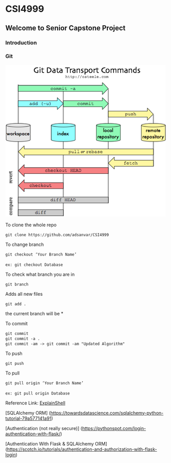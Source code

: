 # CSI4999

## Welcome to Senior Capstone Project

### Introduction

### Git

<img src='git.png'>

To clone the whole repo

```
git clone https://github.com/adsanvar/CSI4999
```

To change branch

```
git checkout ‘Your Branch Name’

ex: git checkout Database
```

To check what branch you are in

```
git branch
```

Adds all new files

```
git add .
```

the current branch will be *

To commit

```
git commit
git commit -a .
git commit -am -> git commit -am "Updated Algorithm"
```

To push

```
git push
```

To pull

```
git pull origin ‘Your Branch Name’

ex: git pull origin Database
```

Reference Link:
[ExplainShell]( https://explainshell.com/explain?cmd=git+commit+-am)

[SQLAlchemy ORM] (https://towardsdatascience.com/sqlalchemy-python-tutorial-79a577141a91)

[Authentication (not really secure)] (https://pythonspot.com/login-authentication-with-flask/)

[Authentication With Flask & SQLAlchemy ORM] (https://scotch.io/tutorials/authentication-and-authorization-with-flask-login)
